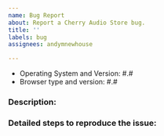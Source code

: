 ```yaml
---
name: Bug Report
about: Report a Cherry Audio Store bug.
title: ''
labels: bug
assignees: andymnewhouse

---
```


- Operating System and Version: #.#
- Browser type and version: #.#

### Description:


### Detailed steps to reproduce the issue:
